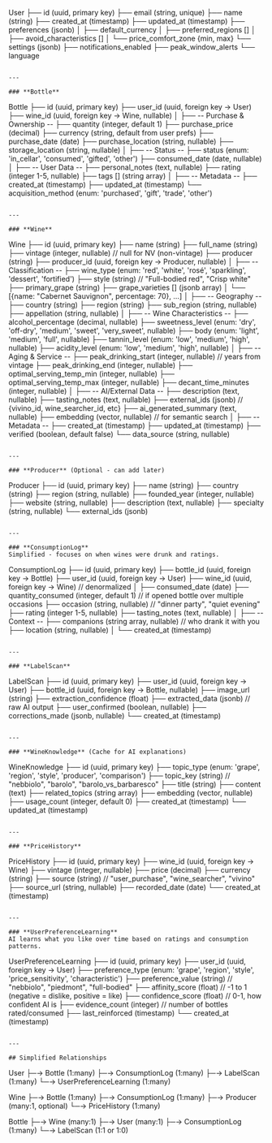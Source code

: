 User
├── id (uuid, primary key)
├── email (string, unique)
├── name (string)
├── created_at (timestamp)
├── updated_at (timestamp)
├── preferences (jsonb)
│   ├── default_currency
│   ├── preferred_regions []
│   ├── avoid_characteristics []
│   └── price_comfort_zone {min, max}
└── settings (jsonb)
    ├── notifications_enabled
    ├── peak_window_alerts
    └── language
```

---

### **Bottle**
```
Bottle
├── id (uuid, primary key)
├── user_id (uuid, foreign key → User)
├── wine_id (uuid, foreign key → Wine, nullable)
│
├── -- Purchase & Ownership --
├── quantity (integer, default 1)
├── purchase_price (decimal)
├── currency (string, default from user prefs)
├── purchase_date (date)
├── purchase_location (string, nullable)
├── storage_location (string, nullable)
│
├── -- Status --
├── status (enum: 'in_cellar', 'consumed', 'gifted', 'other')
├── consumed_date (date, nullable)
│
├── -- User Data --
├── personal_notes (text, nullable)
├── rating (integer 1-5, nullable)
├── tags [] (string array)
│
├── -- Metadata --
├── created_at (timestamp)
├── updated_at (timestamp)
└── acquisition_method (enum: 'purchased', 'gift', 'trade', 'other')
```

---

### **Wine**
```
Wine
├── id (uuid, primary key)
├── name (string)
├── full_name (string)
├── vintage (integer, nullable) // null for NV (non-vintage)
├── producer (string)
├── producer_id (uuid, foreign key → Producer, nullable)
│
├── -- Classification --
├── wine_type (enum: 'red', 'white', 'rosé', 'sparkling', 'dessert', 'fortified')
├── style (string) // "Full-bodied red", "Crisp white"
├── primary_grape (string)
├── grape_varieties [] (jsonb array)
│   └── [{name: "Cabernet Sauvignon", percentage: 70}, ...]
│
├── -- Geography --
├── country (string)
├── region (string)
├── sub_region (string, nullable)
├── appellation (string, nullable)
│
├── -- Wine Characteristics --
├── alcohol_percentage (decimal, nullable)
├── sweetness_level (enum: 'dry', 'off-dry', 'medium', 'sweet', 'very_sweet', nullable)
├── body (enum: 'light', 'medium', 'full', nullable)
├── tannin_level (enum: 'low', 'medium', 'high', nullable)
├── acidity_level (enum: 'low', 'medium', 'high', nullable)
│
├── -- Aging & Service --
├── peak_drinking_start (integer, nullable) // years from vintage
├── peak_drinking_end (integer, nullable)
├── optimal_serving_temp_min (integer, nullable)
├── optimal_serving_temp_max (integer, nullable)
├── decant_time_minutes (integer, nullable)
│
├── -- AI/External Data --
├── description (text, nullable)
├── tasting_notes (text, nullable)
├── external_ids (jsonb) // {vivino_id, wine_searcher_id, etc}
├── ai_generated_summary (text, nullable)
├── embedding (vector, nullable) // for semantic search
│
├── -- Metadata --
├── created_at (timestamp)
├── updated_at (timestamp)
├── verified (boolean, default false)
└── data_source (string, nullable)
```

---

### **Producer** (Optional - can add later)
```
Producer
├── id (uuid, primary key)
├── name (string)
├── country (string)
├── region (string, nullable)
├── founded_year (integer, nullable)
├── website (string, nullable)
├── description (text, nullable)
├── specialty (string, nullable)
└── external_ids (jsonb)
```

---

### **ConsumptionLog**
Simplified - focuses on when wines were drunk and ratings.
```
ConsumptionLog
├── id (uuid, primary key)
├── bottle_id (uuid, foreign key → Bottle)
├── user_id (uuid, foreign key → User)
├── wine_id (uuid, foreign key → Wine) // denormalized
│
├── consumed_date (date)
├── quantity_consumed (integer, default 1) // if opened bottle over multiple occasions
├── occasion (string, nullable) // "dinner party", "quiet evening"
├── rating (integer 1-5, nullable)
├── tasting_notes (text, nullable)
│
├── -- Context --
├── companions (string array, nullable) // who drank it with you
├── location (string, nullable)
│
└── created_at (timestamp)
```

---

### **LabelScan**
```
LabelScan
├── id (uuid, primary key)
├── user_id (uuid, foreign key → User)
├── bottle_id (uuid, foreign key → Bottle, nullable)
├── image_url (string)
├── extraction_confidence (float)
├── extracted_data (jsonb) // raw AI output
├── user_confirmed (boolean, nullable)
├── corrections_made (jsonb, nullable)
└── created_at (timestamp)
```

---

### **WineKnowledge** (Cache for AI explanations)
```
WineKnowledge
├── id (uuid, primary key)
├── topic_type (enum: 'grape', 'region', 'style', 'producer', 'comparison')
├── topic_key (string) // "nebbiolo", "barolo", "barolo_vs_barbaresco"
├── title (string)
├── content (text)
├── related_topics (string array)
├── embedding (vector, nullable)
├── usage_count (integer, default 0)
├── created_at (timestamp)
└── updated_at (timestamp)
```

---

### **PriceHistory**
```
PriceHistory
├── id (uuid, primary key)
├── wine_id (uuid, foreign key → Wine)
├── vintage (integer, nullable)
├── price (decimal)
├── currency (string)
├── source (string) // "user_purchase", "wine_searcher", "vivino"
├── source_url (string, nullable)
├── recorded_date (date)
└── created_at (timestamp)
```

---

### **UserPreferenceLearning**
AI learns what you like over time based on ratings and consumption patterns.
```
UserPreferenceLearning
├── id (uuid, primary key)
├── user_id (uuid, foreign key → User)
├── preference_type (enum: 'grape', 'region', 'style', 'price_sensitivity', 'characteristic')
├── preference_value (string) // "nebbiolo", "piedmont", "full-bodied"
├── affinity_score (float) // -1 to 1 (negative = dislike, positive = like)
├── confidence_score (float) // 0-1, how confident AI is
├── evidence_count (integer) // number of bottles rated/consumed
├── last_reinforced (timestamp)
└── created_at (timestamp)
```

---

## Simplified Relationships
```
User
  ├─→ Bottle (1:many)
  ├─→ ConsumptionLog (1:many)
  ├─→ LabelScan (1:many)
  └─→ UserPreferenceLearning (1:many)

Wine
  ├─→ Bottle (1:many)
  ├─→ ConsumptionLog (1:many)
  ├─→ Producer (many:1, optional)
  └─→ PriceHistory (1:many)

Bottle
  ├─→ Wine (many:1)
  ├─→ User (many:1)
  ├─→ ConsumptionLog (1:many)
  └─→ LabelScan (1:1 or 1:0)
